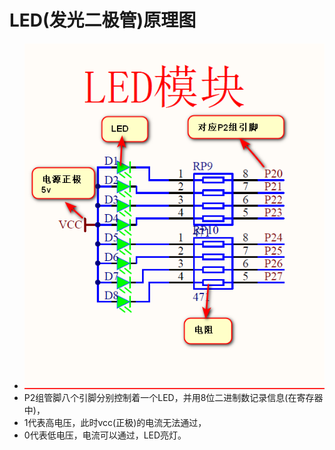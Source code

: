 # LED(发光二极管)原理图
* ![](./2023-10-12_222416.png)
* P2组管脚八个引脚分别控制着一个LED，并用8位二进制数记录信息(在寄存器中)，
* 1代表高电压，此时vcc(正极)的电流无法通过，
* 0代表低电压，电流可以通过，LED亮灯。